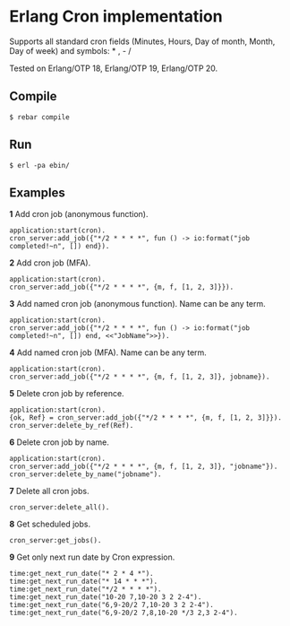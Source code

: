 Erlang Cron implementation
============

Supports all standard cron fields (Minutes, Hours, Day of month, Month, Day of week) and symbols: * , - /

Tested on Erlang/OTP 18, Erlang/OTP 19, Erlang/OTP 20.

## Compile
```
$ rebar compile
```

## Run
```
$ erl -pa ebin/
```

## Examples
**1**  Add cron job (anonymous function).
```
application:start(cron).
cron_server:add_job({"*/2 * * * *", fun () -> io:format("job completed!~n", []) end}).
```

**2**  Add cron job (MFA).
```
application:start(cron).
cron_server:add_job({"*/2 * * * *", {m, f, [1, 2, 3]}}).
```

**3**  Add named cron job (anonymous function). Name can be any term.
```
application:start(cron).
cron_server:add_job({"*/2 * * * *", fun () -> io:format("job completed!~n", []) end, <<"JobName">>}).
```

**4**  Add named cron job (MFA). Name can be any term.
```
application:start(cron).
cron_server:add_job({"*/2 * * * *", {m, f, [1, 2, 3]}, jobname}).
```

**5**  Delete cron job by reference.
```
application:start(cron).
{ok, Ref} = cron_server:add_job({"*/2 * * * *", {m, f, [1, 2, 3]}}).
cron_server:delete_by_ref(Ref).
```

**6**  Delete cron job by name.
```
application:start(cron).
cron_server:add_job({"*/2 * * * *", {m, f, [1, 2, 3]}, "jobname"}).
cron_server:delete_by_name("jobname").
```

**7**  Delete all cron jobs.
```
cron_server:delete_all().
```

**8** Get scheduled jobs.
```
cron_server:get_jobs().
```

**9** Get only next run date by Cron expression.
```
time:get_next_run_date("* 2 * 4 *").
time:get_next_run_date("* 14 * * *").
time:get_next_run_date("*/2 * * * *").
time:get_next_run_date("10-20 7,10-20 3 2 2-4").
time:get_next_run_date("6,9-20/2 7,10-20 3 2 2-4").
time:get_next_run_date("6,9-20/2 7,8,10-20 */3 2,3 2-4").
```
